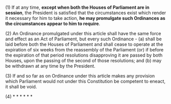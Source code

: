(1) If at any time, **except when both the Houses of Parliament are in session**, the President is satisfied that the circumstances exist which render it necessary for him to take action, **he may promulgate such Ordinances as the circumstances appear to him to require**.

(2) An Ordinance promulgated under this article shall have the same force and effect as an Act of Parliament, but every such Ordinance -
	(a) shall be laid before both the Houses of Parliament and shall cease to operate at the expiration of six weeks from the reassembly of the Parliament (or) if before the expiration of that period resolutions disapproving it are passed by both Houses, upon the passing of the second of those resolutions; and
	(b) may be withdrawn at any time by the President.

(3) If and so far as on Ordinance under this article makes any provision which Parliament would not under this Constitution be competent to eneact, it shall be void.

(4) *          *          *          *          *          * 